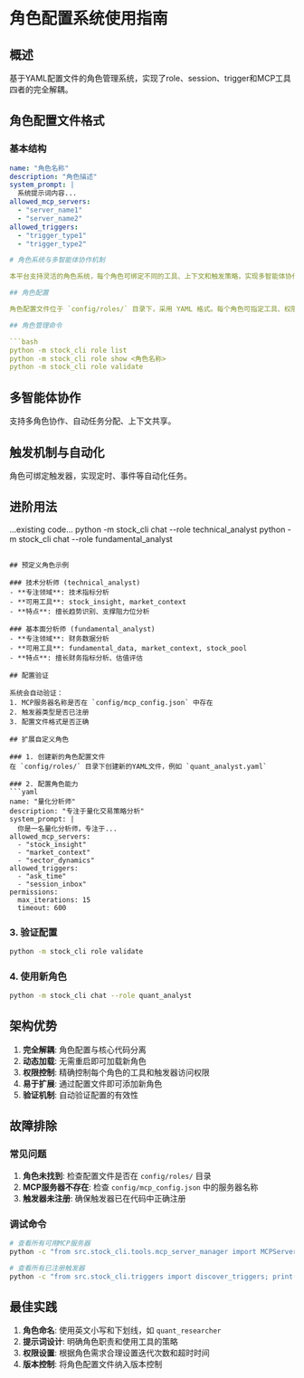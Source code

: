 # 角色配置系统使用指南

## 概述

基于YAML配置文件的角色管理系统，实现了role、session、trigger和MCP工具四者的完全解耦。

## 角色配置文件格式

### 基本结构
```yaml
name: "角色名称"
description: "角色描述"
system_prompt: |
  系统提示词内容...
allowed_mcp_servers:
  - "server_name1"
  - "server_name2"
allowed_triggers:
  - "trigger_type1"
  - "trigger_type2"

# 角色系统与多智能体协作机制

本平台支持灵活的角色系统，每个角色可绑定不同的工具、上下文和触发策略，实现多智能体协作。

## 角色配置

角色配置文件位于 `config/roles/` 目录下，采用 YAML 格式。每个角色可指定工具、权限、触发策略等。

## 角色管理命令

```bash
python -m stock_cli role list
python -m stock_cli role show <角色名称>
python -m stock_cli role validate
```

## 多智能体协作

支持多角色协作、自动任务分配、上下文共享。

## 触发机制与自动化

角色可绑定触发器，实现定时、事件等自动化任务。

## 进阶用法

...existing code...
python -m stock_cli chat --role technical_analyst
python -m stock_cli chat --role fundamental_analyst
```

## 预定义角色示例

### 技术分析师 (technical_analyst)
- **专注领域**: 技术指标分析
- **可用工具**: stock_insight, market_context
- **特点**: 擅长趋势识别、支撑阻力位分析

### 基本面分析师 (fundamental_analyst)  
- **专注领域**: 财务数据分析
- **可用工具**: fundamental_data, market_context, stock_pool
- **特点**: 擅长财务指标分析、估值评估

## 配置验证

系统会自动验证：
1. MCP服务器名称是否在 `config/mcp_config.json` 中存在
2. 触发器类型是否已注册
3. 配置文件格式是否正确

## 扩展自定义角色

### 1. 创建新的角色配置文件
在 `config/roles/` 目录下创建新的YAML文件，例如 `quant_analyst.yaml`

### 2. 配置角色能力
```yaml
name: "量化分析师"
description: "专注于量化交易策略分析"
system_prompt: |
  你是一名量化分析师，专注于...
allowed_mcp_servers:
  - "stock_insight"
  - "market_context" 
  - "sector_dynamics"
allowed_triggers:
  - "ask_time"
  - "session_inbox"
permissions:
  max_iterations: 15
  timeout: 600
```

### 3. 验证配置
```bash
python -m stock_cli role validate
```

### 4. 使用新角色
```bash
python -m stock_cli chat --role quant_analyst
```

## 架构优势

1. **完全解耦**: 角色配置与核心代码分离
2. **动态加载**: 无需重启即可加载新角色
3. **权限控制**: 精确控制每个角色的工具和触发器访问权限
4. **易于扩展**: 通过配置文件即可添加新角色
5. **验证机制**: 自动验证配置的有效性

## 故障排除

### 常见问题

1. **角色未找到**: 检查配置文件是否在 `config/roles/` 目录
2. **MCP服务器不存在**: 检查 `config/mcp_config.json` 中的服务器名称
3. **触发器未注册**: 确保触发器已在代码中正确注册

### 调试命令
```bash
# 查看所有可用MCP服务器
python -c "from src.stock_cli.tools.mcp_server_manager import MCPServerManager; import asyncio; mgr = MCPServerManager(); mgr._load_config(); print([s.name for s in mgr.servers_config])"

# 查看所有已注册触发器
python -c "from src.stock_cli.triggers import discover_triggers; print(list(discover_triggers().keys()))"
```

## 最佳实践

1. **角色命名**: 使用英文小写和下划线，如 `quant_researcher`
2. **提示词设计**: 明确角色职责和使用工具的策略
3. **权限设置**: 根据角色需求合理设置迭代次数和超时时间
4. **版本控制**: 将角色配置文件纳入版本控制